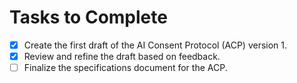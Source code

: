 # Tasks to Complete

- [x] Create the first draft of the AI Consent Protocol (ACP) version 1.
- [x] Review and refine the draft based on feedback.
- [ ] Finalize the specifications document for the ACP.
